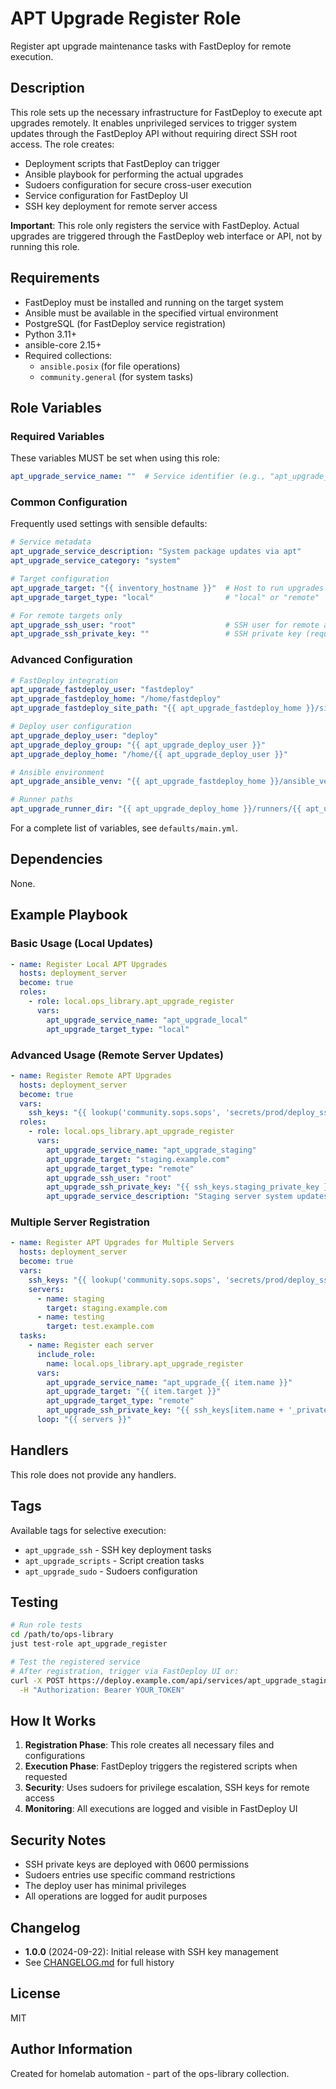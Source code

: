 # APT Upgrade Register Role

Register apt upgrade maintenance tasks with FastDeploy for remote execution.

## Description

This role sets up the necessary infrastructure for FastDeploy to execute apt upgrades remotely. It enables unprivileged services to trigger system updates through the FastDeploy API without requiring direct SSH root access. The role creates:
- Deployment scripts that FastDeploy can trigger
- Ansible playbook for performing the actual upgrades
- Sudoers configuration for secure cross-user execution
- Service configuration for FastDeploy UI
- SSH key deployment for remote server access

**Important**: This role only registers the service with FastDeploy. Actual upgrades are triggered through the FastDeploy web interface or API, not by running this role.

## Requirements

- FastDeploy must be installed and running on the target system
- Ansible must be available in the specified virtual environment
- PostgreSQL (for FastDeploy service registration)
- Python 3.11+
- ansible-core 2.15+
- Required collections:
  - `ansible.posix` (for file operations)
  - `community.general` (for system tasks)

## Role Variables

### Required Variables

These variables MUST be set when using this role:

```yaml
apt_upgrade_service_name: ""  # Service identifier (e.g., "apt_upgrade_staging")
```

### Common Configuration

Frequently used settings with sensible defaults:

```yaml
# Service metadata
apt_upgrade_service_description: "System package updates via apt"
apt_upgrade_service_category: "system"

# Target configuration
apt_upgrade_target: "{{ inventory_hostname }}"  # Host to run upgrades on
apt_upgrade_target_type: "local"                # "local" or "remote"

# For remote targets only
apt_upgrade_ssh_user: "root"                    # SSH user for remote access
apt_upgrade_ssh_private_key: ""                 # SSH private key (required for remote)
```

### Advanced Configuration

```yaml
# FastDeploy integration
apt_upgrade_fastdeploy_user: "fastdeploy"
apt_upgrade_fastdeploy_home: "/home/fastdeploy"
apt_upgrade_fastdeploy_site_path: "{{ apt_upgrade_fastdeploy_home }}/site"

# Deploy user configuration
apt_upgrade_deploy_user: "deploy"
apt_upgrade_deploy_group: "{{ apt_upgrade_deploy_user }}"
apt_upgrade_deploy_home: "/home/{{ apt_upgrade_deploy_user }}"

# Ansible environment
apt_upgrade_ansible_venv: "{{ apt_upgrade_fastdeploy_home }}/ansible_venv"

# Runner paths
apt_upgrade_runner_dir: "{{ apt_upgrade_deploy_home }}/runners/{{ apt_upgrade_service_name }}"
```

For a complete list of variables, see `defaults/main.yml`.

## Dependencies

None.

## Example Playbook

### Basic Usage (Local Updates)

```yaml
- name: Register Local APT Upgrades
  hosts: deployment_server
  become: true
  roles:
    - role: local.ops_library.apt_upgrade_register
      vars:
        apt_upgrade_service_name: "apt_upgrade_local"
        apt_upgrade_target_type: "local"
```

### Advanced Usage (Remote Server Updates)

```yaml
- name: Register Remote APT Upgrades
  hosts: deployment_server
  become: true
  vars:
    ssh_keys: "{{ lookup('community.sops.sops', 'secrets/prod/deploy_ssh_keys.yml') | from_yaml }}"
  roles:
    - role: local.ops_library.apt_upgrade_register
      vars:
        apt_upgrade_service_name: "apt_upgrade_staging"
        apt_upgrade_target: "staging.example.com"
        apt_upgrade_target_type: "remote"
        apt_upgrade_ssh_user: "root"
        apt_upgrade_ssh_private_key: "{{ ssh_keys.staging_private_key }}"
        apt_upgrade_service_description: "Staging server system updates"
```

### Multiple Server Registration

```yaml
- name: Register APT Upgrades for Multiple Servers
  hosts: deployment_server
  become: true
  vars:
    ssh_keys: "{{ lookup('community.sops.sops', 'secrets/prod/deploy_ssh_keys.yml') | from_yaml }}"
    servers:
      - name: staging
        target: staging.example.com
      - name: testing
        target: test.example.com
  tasks:
    - name: Register each server
      include_role:
        name: local.ops_library.apt_upgrade_register
      vars:
        apt_upgrade_service_name: "apt_upgrade_{{ item.name }}"
        apt_upgrade_target: "{{ item.target }}"
        apt_upgrade_target_type: "remote"
        apt_upgrade_ssh_private_key: "{{ ssh_keys[item.name + '_private_key'] }}"
      loop: "{{ servers }}"
```

## Handlers

This role does not provide any handlers.

## Tags

Available tags for selective execution:

- `apt_upgrade_ssh` - SSH key deployment tasks
- `apt_upgrade_scripts` - Script creation tasks
- `apt_upgrade_sudo` - Sudoers configuration

## Testing

```bash
# Run role tests
cd /path/to/ops-library
just test-role apt_upgrade_register

# Test the registered service
# After registration, trigger via FastDeploy UI or:
curl -X POST https://deploy.example.com/api/services/apt_upgrade_staging/deploy \
  -H "Authorization: Bearer YOUR_TOKEN"
```

## How It Works

1. **Registration Phase**: This role creates all necessary files and configurations
2. **Execution Phase**: FastDeploy triggers the registered scripts when requested
3. **Security**: Uses sudoers for privilege escalation, SSH keys for remote access
4. **Monitoring**: All executions are logged and visible in FastDeploy UI

## Security Notes

- SSH private keys are deployed with 0600 permissions
- Sudoers entries use specific command restrictions
- The deploy user has minimal privileges
- All operations are logged for audit purposes

## Changelog

- **1.0.0** (2024-09-22): Initial release with SSH key management
- See [CHANGELOG.md](../../CHANGELOG.md) for full history

## License

MIT

## Author Information

Created for homelab automation - part of the ops-library collection.